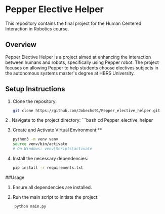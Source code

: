# Pepper Elective Helper

This repository contains the final project for the Human Centered Interaction in Robotics course.

## Overview

Pepper Elective Helper is a project aimed at enhancing the interaction between humans and robots, specifically using Pepper robot. The project focuses on allowing Pepper to help students choose electives subjects in the autonomous systems master's degree at HBRS University.
## Setup Instructions

1. Clone the repository:
   ```bash
   git clone https://github.com/Jobecho91/Pepper_elective_helper.git

2 . Navigate to the project directory:
    ```bash
    cd Pepper_elective_helper


3. Create and Activate Virtual Environment:**

    ```bash
    python3 -m venv venv
    source venv/bin/activate  
    # On Windows: venv\Scripts\activate

4. Install the necessary dependencies:
    ```bash
    pip install -r requirements.txt

##Usage

1. Ensure all dependencies are installed.

2. Run the main script to initiate the project:
```bash
    python main.py